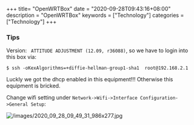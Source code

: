+++
title= "OpenWRTBox"
date = "2020-09-28T09:43:16+08:00"
description = "OpenWRTBox"
keywords = ["Technology"]
categories = ["Technology"]
+++
### Tips
Version: ` ATTITUDE ADJUSTMENT (12.09, r36088)`, so we have to login into this box via:    

```
$ ssh -oKexAlgorithms=+diffie-hellman-group1-sha1  root@192.168.2.1
```
Luckly we got the dhcp enabled in this equipment!!! Otherwise this equipment is bricked.  

Change wifi setting under `Network->Wifi->Interface Configuration->General Setup`:    

![/images/2020_09_28_09_49_31_986x277.jpg](/images/2020_09_28_09_49_31_986x277.jpg)
 
